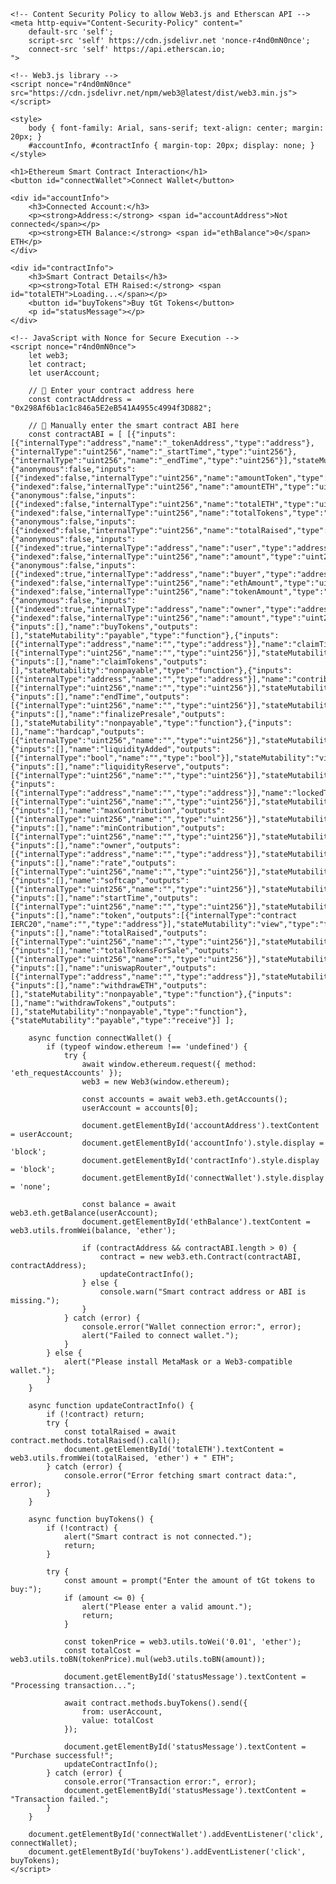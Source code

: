 <!DOCTYPE html>
<html lang="en">
<head>
    <meta charset="UTF-8">
    <meta name="viewport" content="width=device-width, initial-scale=1.0">
    <title>Ethereum Smart Contract Interaction</title>

    <!-- Content Security Policy to allow Web3.js and Etherscan API -->
    <meta http-equiv="Content-Security-Policy" content="
        default-src 'self'; 
        script-src 'self' https://cdn.jsdelivr.net 'nonce-r4nd0mN0nce';
        connect-src 'self' https://api.etherscan.io;
    ">

    <!-- Web3.js library -->
    <script nonce="r4nd0mN0nce" src="https://cdn.jsdelivr.net/npm/web3@latest/dist/web3.min.js"></script>

    <style>
        body { font-family: Arial, sans-serif; text-align: center; margin: 20px; }
        #accountInfo, #contractInfo { margin-top: 20px; display: none; }
    </style>
</head>
<body>

    <h1>Ethereum Smart Contract Interaction</h1>
    <button id="connectWallet">Connect Wallet</button>

    <div id="accountInfo">
        <h3>Connected Account:</h3>
        <p><strong>Address:</strong> <span id="accountAddress">Not connected</span></p>
        <p><strong>ETH Balance:</strong> <span id="ethBalance">0</span> ETH</p>
    </div>

    <div id="contractInfo">
        <h3>Smart Contract Details</h3>
        <p><strong>Total ETH Raised:</strong> <span id="totalETH">Loading...</span></p>
        <button id="buyTokens">Buy tGt Tokens</button>
        <p id="statusMessage"></p>
    </div>

    <!-- JavaScript with Nonce for Secure Execution -->
    <script nonce="r4nd0mN0nce">
        let web3;
        let contract;
        let userAccount;

        // 📌 Enter your contract address here
        const contractAddress = "0x298Af6b1ac1c846a5E2eB541A4955c4994f3D882";

        // 📌 Manually enter the smart contract ABI here
        const contractABI = [ [{"inputs":[{"internalType":"address","name":"_tokenAddress","type":"address"},{"internalType":"uint256","name":"_startTime","type":"uint256"},{"internalType":"uint256","name":"_endTime","type":"uint256"}],"stateMutability":"nonpayable","type":"constructor"},{"anonymous":false,"inputs":[{"indexed":false,"internalType":"uint256","name":"amountToken","type":"uint256"},{"indexed":false,"internalType":"uint256","name":"amountETH","type":"uint256"}],"name":"LiquidityAdded","type":"event"},{"anonymous":false,"inputs":[{"indexed":false,"internalType":"uint256","name":"totalETH","type":"uint256"},{"indexed":false,"internalType":"uint256","name":"totalTokens","type":"uint256"}],"name":"PresaleEnded","type":"event"},{"anonymous":false,"inputs":[{"indexed":false,"internalType":"uint256","name":"totalRaised","type":"uint256"}],"name":"SoftcapReached","type":"event"},{"anonymous":false,"inputs":[{"indexed":true,"internalType":"address","name":"user","type":"address"},{"indexed":false,"internalType":"uint256","name":"amount","type":"uint256"}],"name":"TokensClaimed","type":"event"},{"anonymous":false,"inputs":[{"indexed":true,"internalType":"address","name":"buyer","type":"address"},{"indexed":false,"internalType":"uint256","name":"ethAmount","type":"uint256"},{"indexed":false,"internalType":"uint256","name":"tokenAmount","type":"uint256"}],"name":"TokensPurchased","type":"event"},{"anonymous":false,"inputs":[{"indexed":true,"internalType":"address","name":"owner","type":"address"},{"indexed":false,"internalType":"uint256","name":"amount","type":"uint256"}],"name":"Withdrawn","type":"event"},{"inputs":[],"name":"buyTokens","outputs":[],"stateMutability":"payable","type":"function"},{"inputs":[{"internalType":"address","name":"","type":"address"}],"name":"claimTimes","outputs":[{"internalType":"uint256","name":"","type":"uint256"}],"stateMutability":"view","type":"function"},{"inputs":[],"name":"claimTokens","outputs":[],"stateMutability":"nonpayable","type":"function"},{"inputs":[{"internalType":"address","name":"","type":"address"}],"name":"contributions","outputs":[{"internalType":"uint256","name":"","type":"uint256"}],"stateMutability":"view","type":"function"},{"inputs":[],"name":"endTime","outputs":[{"internalType":"uint256","name":"","type":"uint256"}],"stateMutability":"view","type":"function"},{"inputs":[],"name":"finalizePresale","outputs":[],"stateMutability":"nonpayable","type":"function"},{"inputs":[],"name":"hardcap","outputs":[{"internalType":"uint256","name":"","type":"uint256"}],"stateMutability":"view","type":"function"},{"inputs":[],"name":"liquidityAdded","outputs":[{"internalType":"bool","name":"","type":"bool"}],"stateMutability":"view","type":"function"},{"inputs":[],"name":"liquidityReserve","outputs":[{"internalType":"uint256","name":"","type":"uint256"}],"stateMutability":"view","type":"function"},{"inputs":[{"internalType":"address","name":"","type":"address"}],"name":"lockedTokens","outputs":[{"internalType":"uint256","name":"","type":"uint256"}],"stateMutability":"view","type":"function"},{"inputs":[],"name":"maxContribution","outputs":[{"internalType":"uint256","name":"","type":"uint256"}],"stateMutability":"view","type":"function"},{"inputs":[],"name":"minContribution","outputs":[{"internalType":"uint256","name":"","type":"uint256"}],"stateMutability":"view","type":"function"},{"inputs":[],"name":"owner","outputs":[{"internalType":"address","name":"","type":"address"}],"stateMutability":"view","type":"function"},{"inputs":[],"name":"rate","outputs":[{"internalType":"uint256","name":"","type":"uint256"}],"stateMutability":"view","type":"function"},{"inputs":[],"name":"softcap","outputs":[{"internalType":"uint256","name":"","type":"uint256"}],"stateMutability":"view","type":"function"},{"inputs":[],"name":"startTime","outputs":[{"internalType":"uint256","name":"","type":"uint256"}],"stateMutability":"view","type":"function"},{"inputs":[],"name":"token","outputs":[{"internalType":"contract IERC20","name":"","type":"address"}],"stateMutability":"view","type":"function"},{"inputs":[],"name":"totalRaised","outputs":[{"internalType":"uint256","name":"","type":"uint256"}],"stateMutability":"view","type":"function"},{"inputs":[],"name":"totalTokensForSale","outputs":[{"internalType":"uint256","name":"","type":"uint256"}],"stateMutability":"view","type":"function"},{"inputs":[],"name":"uniswapRouter","outputs":[{"internalType":"address","name":"","type":"address"}],"stateMutability":"view","type":"function"},{"inputs":[],"name":"withdrawETH","outputs":[],"stateMutability":"nonpayable","type":"function"},{"inputs":[],"name":"withdrawTokens","outputs":[],"stateMutability":"nonpayable","type":"function"},{"stateMutability":"payable","type":"receive"}] ];

        async function connectWallet() {
            if (typeof window.ethereum !== 'undefined') {
                try {
                    await window.ethereum.request({ method: 'eth_requestAccounts' });
                    web3 = new Web3(window.ethereum);

                    const accounts = await web3.eth.getAccounts();
                    userAccount = accounts[0];

                    document.getElementById('accountAddress').textContent = userAccount;
                    document.getElementById('accountInfo').style.display = 'block';
                    document.getElementById('contractInfo').style.display = 'block';
                    document.getElementById('connectWallet').style.display = 'none';

                    const balance = await web3.eth.getBalance(userAccount);
                    document.getElementById('ethBalance').textContent = web3.utils.fromWei(balance, 'ether');

                    if (contractAddress && contractABI.length > 0) {
                        contract = new web3.eth.Contract(contractABI, contractAddress);
                        updateContractInfo();
                    } else {
                        console.warn("Smart contract address or ABI is missing.");
                    }
                } catch (error) {
                    console.error("Wallet connection error:", error);
                    alert("Failed to connect wallet.");
                }
            } else {
                alert("Please install MetaMask or a Web3-compatible wallet.");
            }
        }

        async function updateContractInfo() {
            if (!contract) return;
            try {
                const totalRaised = await contract.methods.totalRaised().call();
                document.getElementById('totalETH').textContent = web3.utils.fromWei(totalRaised, 'ether') + " ETH";
            } catch (error) {
                console.error("Error fetching smart contract data:", error);
            }
        }

        async function buyTokens() {
            if (!contract) {
                alert("Smart contract is not connected.");
                return;
            }

            try {
                const amount = prompt("Enter the amount of tGt tokens to buy:");
                if (amount <= 0) {
                    alert("Please enter a valid amount.");
                    return;
                }

                const tokenPrice = web3.utils.toWei('0.01', 'ether'); 
                const totalCost = web3.utils.toBN(tokenPrice).mul(web3.utils.toBN(amount));

                document.getElementById('statusMessage').textContent = "Processing transaction...";

                await contract.methods.buyTokens().send({
                    from: userAccount,
                    value: totalCost
                });

                document.getElementById('statusMessage').textContent = "Purchase successful!";
                updateContractInfo();
            } catch (error) {
                console.error("Transaction error:", error);
                document.getElementById('statusMessage').textContent = "Transaction failed.";
            }
        }

        document.getElementById('connectWallet').addEventListener('click', connectWallet);
        document.getElementById('buyTokens').addEventListener('click', buyTokens);
    </script>

</body>
</html>
